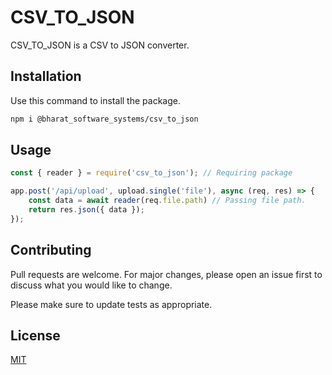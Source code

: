 # CSV_TO_JSON

CSV_TO_JSON is a CSV to JSON converter.

## Installation

Use this command to install the package.

```bash
npm i @bharat_software_systems/csv_to_json
```

## Usage

```javascript
const { reader } = require('csv_to_json'); // Requiring package

app.post('/api/upload', upload.single('file'), async (req, res) => {
    const data = await reader(req.file.path) // Passing file path.
    return res.json({ data });
});
```

## Contributing

Pull requests are welcome. For major changes, please open an issue first
to discuss what you would like to change.

Please make sure to update tests as appropriate.

## License

[MIT](https://choosealicense.com/licenses/mit/)